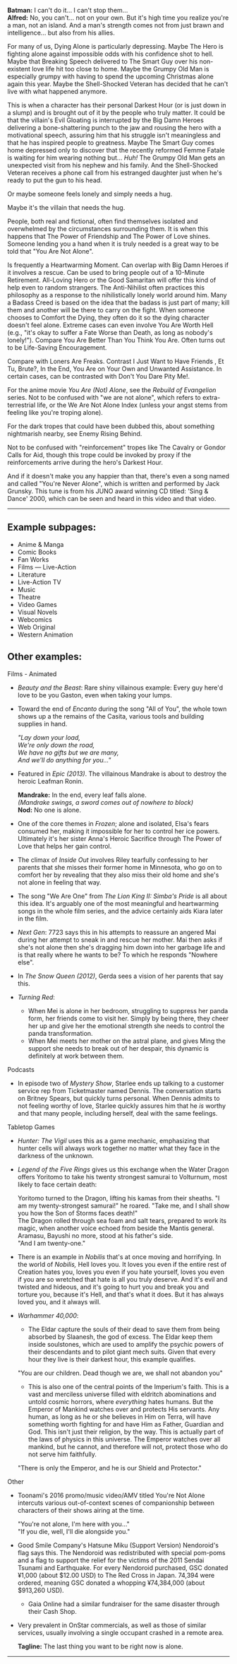 **Batman:** I can't do it... I can't stop them...  
**Alfred:** No, you can't... not on your own. But it's high time you realize you're a man, not an island. And a man's strength comes not from just brawn and intelligence... but also from his allies.

For many of us, Dying Alone is particularly depressing. Maybe The Hero is fighting alone against impossible odds with his confidence shot to hell. Maybe that Breaking Speech delivered to The Smart Guy over his non-existent love life hit too close to home. Maybe the Grumpy Old Man is especially grumpy with having to spend the upcoming Christmas alone again this year. Maybe the Shell-Shocked Veteran has decided that he can't live with what happened anymore.

This is when a character has their personal Darkest Hour (or is just down in a slump) and is brought out of it by the people who truly matter. It could be that the villain's Evil Gloating is interrupted by the Big Damn Heroes delivering a bone-shattering punch to the jaw and rousing the hero with a motivational speech, assuring him that his struggle isn't meaningless and that he has inspired people to greatness. Maybe The Smart Guy comes home depressed only to discover that the recently reformed Femme Fatale is waiting for him wearing nothing but... _Huh!_ The Grumpy Old Man gets an unexpected visit from his nephew and his family. And the Shell-Shocked Veteran receives a phone call from his estranged daughter just when he's ready to put the gun to his head.

Or maybe someone feels lonely and simply needs a hug.

Maybe it's the villain that needs the hug.

People, both real and fictional, often find themselves isolated and overwhelmed by the circumstances surrounding them. It is when this happens that The Power of Friendship and The Power of Love shines. Someone lending you a hand when it is truly needed is a great way to be told that "You Are Not Alone".

Is frequently a Heartwarming Moment. Can overlap with Big Damn Heroes if it involves a rescue. Can be used to bring people out of a 10-Minute Retirement. All-Loving Hero or the Good Samaritan will offer this kind of help even to random strangers. The Anti-Nihilist often practices this philosophy as a response to the nihilistically lonely world around him. Many a Badass Creed is based on the idea that the badass is just part of many; kill them and another will be there to carry on the fight. When someone chooses to Comfort the Dying, they often do it so the dying character doesn't feel alone. Extreme cases can even involve You Are Worth Hell (e.g., "it's okay to suffer a Fate Worse than Death, as long as nobody's lonely!"). Compare You Are Better Than You Think You Are. Often turns out to be Life-Saving Encouragement.

Compare with Loners Are Freaks. Contrast I Just Want to Have Friends , Et Tu, Brute?, In the End, You Are on Your Own and Unwanted Assistance. In certain cases, can be contrasted with Don't You Dare Pity Me!.

For the anime movie _You Are (Not) Alone_, see the _Rebuild of Evangelion_ series. Not to be confused with "we are not alone", which refers to extra-terrestrial life, or the We Are Not Alone Index (unless your angst stems from feeling like you're troping alone).

For the dark tropes that could have been dubbed this, about something nightmarish nearby, see Enemy Rising Behind.

Not to be confused with "reinforcement" tropes like The Cavalry or Gondor Calls for Aid, though this trope could be invoked by proxy if the reinforcements arrive during the hero's Darkest Hour.

And if it doesn't make you any happier than that, there's even a song named and called "You're Never Alone", which is written and performed by Jack Grunsky. This tune is from his JUNO award winning CD titled: 'Sing & Dance' 2000, which can be seen and heard in this video and that video.

___

## Example subpages:

-   Anime & Manga
-   Comic Books
-   Fan Works
-   Films — Live-Action
-   Literature
-   Live-Action TV
-   Music
-   Theatre
-   Video Games
-   Visual Novels
-   Webcomics
-   Web Original
-   Western Animation

## Other examples:

Films - Animated

-   _Beauty and the Beast_: Rare shiny villainous example: Every guy here'd love to be you Gaston, even when taking your lumps.
-   Toward the end of _Encanto_ during the song "All of You", the whole town shows up a the remains of the Casita, various tools and building supplies in hand.
    
    _"Lay down your load,  
    We're only down the road,  
    We have no gifts but we are many,  
    And we'll do anything for you..."_
    
-   Featured in _Epic (2013)_. The villainous Mandrake is about to destroy the heroic Leafman Ronin.
    
    **Mandrake:** In the end, every leaf falls alone.  
    _(Mandrake swings, a sword comes out of nowhere to block)_  
    **Nod:** No one is alone.
    
-   One of the core themes in _Frozen_; alone and isolated, Elsa's fears consumed her, making it impossible for her to control her ice powers. Ultimately it's her sister Anna's Heroic Sacrifice through The Power of Love that helps her gain control.
-   The climax of _Inside Out_ involves Riley tearfully confessing to her parents that she misses their former home in Minnesota, who go on to comfort her by revealing that they also miss their old home and she's not alone in feeling that way.
-   The song "We Are One" from _The Lion King II: Simba's Pride_ is all about this idea. It's arguably one of the most meaningful and heartwarming songs in the whole film series, and the advice certainly aids Kiara later in the film.
-   _Next Gen_: 7723 says this in his attempts to reassure an angered Mai during her attempt to sneak in and rescue her mother. Mai then asks if she's not alone then she's dragging him down into her garbage life and is that really where he wants to be? To which he responds "Nowhere else".
-   In _The Snow Queen (2012)_, Gerda sees a vision of her parents that say this.
-   _Turning Red_:
    -   When Mei is alone in her bedroom, struggling to suppress her panda form, her friends come to visit her. Simply by being there, they cheer her up and give her the emotional strength she needs to control the panda transformation.
    -   When Mei meets her mother on the astral plane, and gives Ming the support she needs to break out of her despair, this dynamic is definitely at work between them.

Podcasts

-   In episode two of _Mystery Show_, Starlee ends up talking to a customer service rep from Ticketmaster named Dennis. The conversation starts on Britney Spears, but quickly turns personal. When Dennis admits to not feeling worthy of love, Starlee quickly assures him that he _is_ worthy and that many people, including herself, deal with the same feelings.

Tabletop Games

-   _Hunter: The Vigil_ uses this as a game mechanic, emphasizing that hunter cells will always work together no matter what they face in the darkness of the unknown.
-   _Legend of the Five Rings_ gives us this exchange when the Water Dragon offers Yoritomo to take his twenty strongest samurai to Volturnum, most likely to face certain death:
    
    Yoritomo turned to the Dragon, lifting his kamas from their sheaths. "I am my twenty-strongest samurai!" he roared. "Take me, and I shall show you how the Son of Storms faces death!"  
    The Dragon rolled through sea foam and salt tears, prepared to work its magic, when another voice echoed from beside the Mantis general. Aramasu, Bayushi no more, stood at his father's side.  
    "And I am twenty-one."
    
-   There is an example in _Nobilis_ that's at once moving and horrifying. In the world of _Nobilis,_ Hell loves you. It loves you even if the entire rest of Creation hates you, loves you even if you hate yourself, loves you even if you are so wretched that hate is all you truly deserve. And it's evil and twisted and hideous, and it's going to hurt you and break you and torture you, because it's Hell, and that's what it does. But it has always loved you, and it always will.
-   _Warhammer 40,000_:
    
    -   The Eldar capture the souls of their dead to save them from being absorbed by Slaanesh, the god of excess. The Eldar keep them inside soulstones, which are used to amplify the psychic powers of their descendants and to pilot giant mech suits. Given that every hour they live is their darkest hour, this example qualifies.
    
    "You are our children. Dead though we are, we shall not abandon you"
    
    -   This is also one of the central points of the Imperium's faith. This is a vast and merciless universe filled with eldritch abominations and untold cosmic horrors, where _everything_ hates humans. But the Emperor of Mankind watches over and protects His servants. Any human, as long as he or she believes in Him on Terra, will have something worth fighting for and have Him as Father, Guardian and God. This isn't just their religion, by the way. This is actually part of the laws of physics in this universe. The Emperor watches over all mankind, but he cannot, and therefore will not, protect those who do not serve him faithfully.
    
    "There is only the Emperor, and he is our Shield and Protector."
    

Other

-   Toonami's 2016 promo/music video/AMV titled You're Not Alone intercuts various out-of-context scenes of companionship between characters of their shows airing at the time.
    
    "You're not alone, I'm here with you..."  
    "If you die, well, I'll die alongside you."
    
-   Good Smile Company's Hatsune Miku (Support Version) Nendoroid's flag says this. The Nendoroid was redistributed with special pom-poms and a flag to support the relief for the victims of the 2011 Sendai Tsunami and Earthquake. For every Nendoroid purchased, GSC donated ¥1,000 (about $12.00 USD) to The Red Cross in Japan. 74,394 were ordered, meaning GSC donated a whopping ¥74,384,000 (about $913,260 USD).
    -   Gaia Online had a similar fundraiser for the same disaster through their Cash Shop.
-   Very prevalent in OnStar commercials, as well as those of similar services, usually involving a single occupant crashed in a remote area.
    
    **Tagline:** The last thing you want to be right now is alone.
    

___